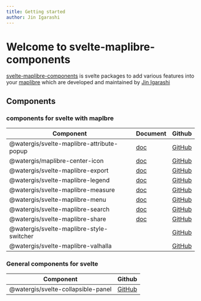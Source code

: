 ```yaml
---
title: Getting started
author: Jin Igarashi
---
```


# Welcome to svelte-maplibre-components

[svelte-maplibre-components](https://github.com/watergis/svelte-maplibre-components) is svelte packages to add various features into your [maplibre](https://maplibre.org/) which are developed and maintained by [Jin Igarashi](https://github.com/JinIgarashi)

## Components

### components for svelte with maplbre

|Component|Document|Github|
|---|---|---|
|@watergis/svelte-maplibre-attribute-popup|[doc](./components/attribute-popup/)|[GitHub](https://github.com/watergis/svelte-maplibre-components/tree/main/packages/attribute-popup)|
|@watergis/maplibre-center-icon|[doc](./components/center-icon/)|[GitHub](https://github.com/watergis/svelte-maplibre-components/tree/main/packages/center/)|
|@watergis/svelte-maplibre-export|[doc](./components/export/)|[GitHub](https://github.com/watergis/svelte-maplibre-components/tree/main/packages/export)|
|@watergis/svelte-maplibre-legend|[doc](./components/legend/)|[GitHub](https://github.com/watergis/svelte-maplibre-components/tree/main/packages/legend)|
|@watergis/svelte-maplibre-measure|[doc](./components/measure/)|[GitHub](https://github.com/watergis/svelte-maplibre-components/tree/main/packages/measure)|
|@watergis/svelte-maplibre-menu|[doc](./components/menu/)|[GitHub](https://github.com/watergis/svelte-maplibre-components/tree/main/packages/menu)|
|@watergis/svelte-maplibre-search|[doc](./components/search/)|[GitHub](https://github.com/watergis/svelte-maplibre-components/tree/main/packages/search)|
|@watergis/svelte-maplibre-share|[doc](./components/share/)|[GitHub](https://github.com/watergis/svelte-maplibre-components/tree/main/packages/share)|
|@watergis/svelte-maplibre-style-switcher||[GitHub](https://github.com/watergis/svelte-maplibre-components/tree/main/packages/style-switcher)|
|@watergis/svelte-maplibre-valhalla||[GitHub](https://github.com/watergis/svelte-maplibre-components/tree/main/packages/valhalla)|

### General components for svelte

|Component|Github|
|---|---|
|@watergis/svelte-collapsible-panel|[GitHub](https://github.com/watergis/svelte-maplibre-components/tree/main/packages/collapsible-panel)|
